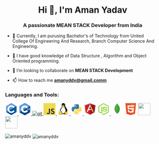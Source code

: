 
<h1 align="center">Hi 👋, I'm Aman Yadav</h1>
<h3 align="center">A passionate MEAN STACK Developer from India</h3>

- 🏫 Currently, I am purusing Bachelor's of Technology from United College Of Engineering And Research, Branch Computer Science And Engineering.

- 📖 I have good knowledge of Data Structure , Algorithm and Object Oriented programming.

- 👯 I’m looking to collaborate on **MEAN STACK Development**

- 📫 How to reach me **amanyddv@gmail.comm**



<h3 align="left">Languages and Tools:</h3>
<p align="left">
<a href="https://www.cprogramming.com/" target="_blank" rel="noreferrer"> <img src="https://raw.githubusercontent.com/devicons/devicon/master/icons/c/c-original.svg" alt="c" width="40" height="40"/> </a> 
<a href="https://www.w3schools.com/cpp/" target="_blank" rel="noreferrer"> <img src="https://raw.githubusercontent.com/devicons/devicon/master/icons/cplusplus/cplusplus-original.svg" alt="cplusplus" width="40" height="40"/> </a> 
<a href="https://git-scm.com/" target="_blank" rel="noreferrer"> <img src="https://www.vectorlogo.zone/logos/git-scm/git-scm-icon.svg" alt="git" width="40" height="40"/> </a> 
<a href="https://developer.mozilla.org/en-US/docs/Web/JavaScript" target="_blank" rel="noreferrer"> <img src="https://raw.githubusercontent.com/devicons/devicon/master/icons/javascript/javascript-original.svg" alt="javascript" width="40" height="40"/> </a> 
<a href="https://www.linux.org/" target="_blank" rel="noreferrer"> <img src="https://raw.githubusercontent.com/devicons/devicon/master/icons/linux/linux-original.svg" alt="linux" width="40" height="40"/> </a>
<a href="https://www.python.org" target="_blank" rel="noreferrer"> <img src="https://raw.githubusercontent.com/devicons/devicon/master/icons/python/python-original.svg" alt="python" width="40" height="40"/> </a> 

  <img src="https://raw.githubusercontent.com/devicons/devicon/master/icons/angularjs/angularjs-original.svg" alt="angularjs" width="40" height="40"/> 
  <a href="https://www.nodejs.org" target="_blank" rel="noreferrer"> <img src="https://raw.githubusercontent.com/devicons/devicon/master/icons/nodejs/nodejs-original.svg" alt="python" width="40" height="40"/> </a> 
    <img src="https://raw.githubusercontent.com/devicons/devicon/master/icons/mongodb/mongodb-original.svg" alt="mongodb" width="40" height="40"/> 
        <img src="https://raw.githubusercontent.com/devicons/devicon/master/icons/html5/html5-original.svg" alt="html5" width="40" height="40"/> 
        <img src="https://cdn.jsdelivr.net/gh/devicons/devicon/icons/css3/css3-original-wordmark.svg"  width="40" height="40"/>

  <img src="https://cdn.jsdelivr.net/gh/devicons/devicon/icons/vscode/vscode-original.svg"  width="40" height="40"/>

          
</p>
<p><img align="left" src="https://github-readme-stats.vercel.app/api/top-langs?username=amanyddv&show_icons=true&locale=en&layout=compact" alt="amanyddv" /></p>

<p>&nbsp;<img align="center" src="https://github-readme-stats.vercel.app/api?username=amanyddv&show_icons=true&locale=en" alt="amanyddv" /></p>


